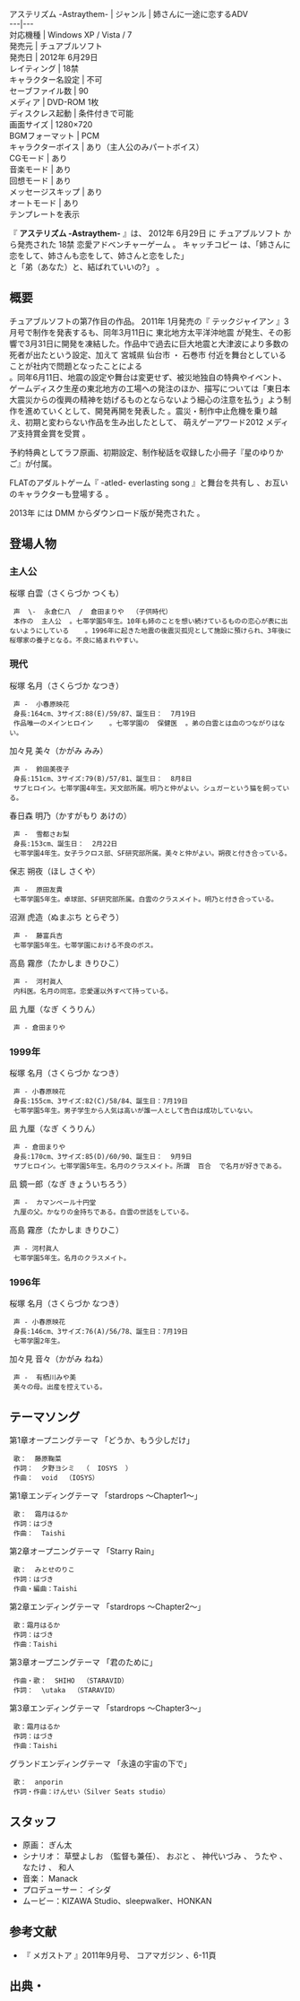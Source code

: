 アステリズム -Astraythem-  |  ジャンル  |  姉さんに一途に恋するADV   
---|---  
対応機種  |  Windows XP  /  Vista  /  7   
発売元  |  チュアブルソフト   
発売日  |  2012年  6月29日   
レイティング  |  18禁   
キャラクター名設定  |  不可   
セーブファイル数  |  90   
メディア  |  DVD-ROM 1枚   
ディスクレス起動  |  条件付きで可能   
画面サイズ  |  1280×720   
BGMフォーマット  |  PCM   
キャラクターボイス  |  あり（主人公のみパートボイス）   
CGモード  |  あり   
音楽モード  |  あり   
回想モード  |  あり   
メッセージスキップ  |  あり   
オートモード  |  あり   
テンプレートを表示  
  
『 **アステリズム -Astraythem-** 』は、  2012年  6月29日  に  チュアブルソフト  から発売された  18禁
恋愛アドベンチャーゲーム  。  キャッチコピー  は、「姉さんに恋をして、姉さんも恋をして、姉さんと恋をした」  
と「弟（あなた）と、結ばれていいの?」    。

##  概要  

チュアブルソフトの第7作目の作品。  2011年  1月発売の『  テックジャイアン  』3月号で制作を発表するも、同年3月11日に  東北地方太平洋沖地震
が発生、その影響で3月31日に開発を凍結した。作品中で過去に巨大地震と大津波により多数の死者が出たという設定、加えて  宮城県  仙台市  ・  石巻市
付近を舞台としていることが社内で問題となったことによる  
。同年6月11日、地震の設定や舞台は変更せず、被災地独自の特典やイベント、ゲームディスク生産の東北地方の工場への発注のほか、描写については「東日本大震災からの復興の精神を妨げるものとならないよう細心の注意を払う」よう制作を進めていくとして、開発再開を発表した
  。震災・制作中止危機を乗り越え、初期と変わらない作品を生み出したとして、  萌えゲーアワード2012  メディア支持賞金賞を受賞    。

予約特典としてラフ原画、初期設定、制作秘話を収録した小冊子『星のゆりかご』が付属。  

FLATのアダルトゲーム『  -atled- everlasting song  』と舞台を共有し      、お互いのキャラクターも登場する
  。

2013年  には  DMM  からダウンロード版が発売された    。

##  登場人物  

###  主人公  

桜塚 白雲（さくらづか つくも）

     声  \-  永倉仁八  /  倉田まりや  （子供時代） 
     本作の  主人公  。七帯学園5年生。10年も姉のことを想い続けているものの恋心が表に出ないようにしている    。1996年に起きた地震の後震災孤児として施設に預けられ、3年後に桜塚家の養子となる。不良に絡まれやすい。 

###  現代  

桜塚 名月（さくらづか なつき）

     声 -  小春原映花 
     身長:164cm、3サイズ:88(E)/59/87、誕生日：  7月19日 
     作品唯一のメインヒロイン    。七帯学園の  保健医  。弟の白雲とは血のつながりはない。 

加々見 美々（かがみ みみ）

     声 -  鈴田美夜子 
     身長:151cm、3サイズ:79(B)/57/81、誕生日：  8月8日 
     サブヒロイン。七帯学園4年生。天文部所属。明乃と仲がよい。シュガーという猫を飼っている。 

春日森 明乃（かすがもり あけの）

     声 -  雪都さお梨 
     身長:153cm、誕生日：  2月22日 
     七帯学園4年生。女子ラクロス部、SF研究部所属。美々と仲がよい。朔夜と付き合っている。 
保志 朔夜（ほし さくや）

     声 -  原田友貴 
     七帯学園5年生。卓球部、SF研究部所属。白雲のクラスメイト。明乃と付き合っている。 

沼淵 虎造（ぬまぶち とらぞう）

     声 -  藤富兵吉 
     七帯学園5年生。七帯学園における不良のボス。 

高島 霧彦（たかしま きりひこ）

     声 -  河村眞人 
     内科医。名月の同窓。恋愛運以外すべて持っている。 

凪 九厘（なぎ くうりん）

     声 - 倉田まりや 
    

###  1999年  

桜塚 名月（さくらづか なつき）

     声 - 小春原映花 
     身長:155cm、3サイズ:82(C)/58/84、誕生日：7月19日 
     七帯学園5年生。男子学生から人気は高いが誰一人として告白は成功していない。 

凪 九厘（なぎ くうりん）

     声 - 倉田まりや 
     身長:170cm、3サイズ:85(D)/60/90、誕生日：  9月9日 
     サブヒロイン。七帯学園5年生。名月のクラスメイト。所謂  百合  で名月が好きである。 

凪 鏡一郎（なぎ きょういちろう）

     声 -  カマンベール十円堂 
     九厘の父。かなりの金持ちである。白雲の世話をしている。 

高島 霧彦（たかしま きりひこ）

     声 - 河村眞人 
     七帯学園5年生。名月のクラスメイト。 

###  1996年  

桜塚 名月（さくらづか なつき）

     声 - 小春原映花 
     身長:146cm、3サイズ:76(A)/56/78、誕生日：7月19日 
     七帯学園2年生。 

加々見 音々（かがみ ねね）

     声 -  有栖川みや美 
     美々の母。出産を控えている。 

##  テーマソング  

第1章オープニングテーマ 「どうか、もう少しだけ」

     歌：  藤原鞠菜 
     作詞：  夕野ヨシミ  （  IOSYS  ） 
     作曲：  void  （IOSYS） 
第1章エンディングテーマ 「stardrops 〜Chapter1〜」

     歌：  霜月はるか 
     作詞：はづき 
     作曲：  Taishi 
第2章オープニングテーマ 「Starry Rain」

     歌：  みとせのりこ 
     作詞：はづき 
     作曲・編曲：Taishi 
第2章エンディングテーマ 「stardrops 〜Chapter2〜」

     歌：霜月はるか 
     作詞：はづき 
     作曲：Taishi 
第3章オープニングテーマ 「君のために」

     作曲・歌：  SHIHO  （STARAVID） 
     作詞：  \utaka  （STARAVID） 
第3章エンディングテーマ 「stardrops 〜Chapter3〜」

     歌：霜月はるか 
     作詞：はづき 
     作曲：Taishi 
グランドエンディングテーマ 「永遠の宇宙の下で」

     歌：  anporin 
     作詞・作曲：けんせい（Silver Seats studio） 

##  スタッフ  

  * 原画：  ぎん太 
  * シナリオ：  草壁よしお  （監督も兼任）、  おぷと  、  神代いづみ  、  うたや  、  なたけ  、  和人 
  * 音楽：  Manack 
  * プロデューサー：  イシダ 
  * ムービー：KIZAWA Studio、sleepwalker、HONKAN 

##  参考文献  

  * 『  メガストア  』2011年9月号、  コアマガジン  、6-11頁 

##  出典・